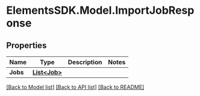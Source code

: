 # ElementsSDK.Model.ImportJobResponse

## Properties

Name | Type | Description | Notes
------------ | ------------- | ------------- | -------------
**Jobs** | [**List&lt;Job&gt;**](Job.md) |  | 

[[Back to Model list]](../README.md#documentation-for-models) [[Back to API list]](../README.md#documentation-for-api-endpoints) [[Back to README]](../README.md)


